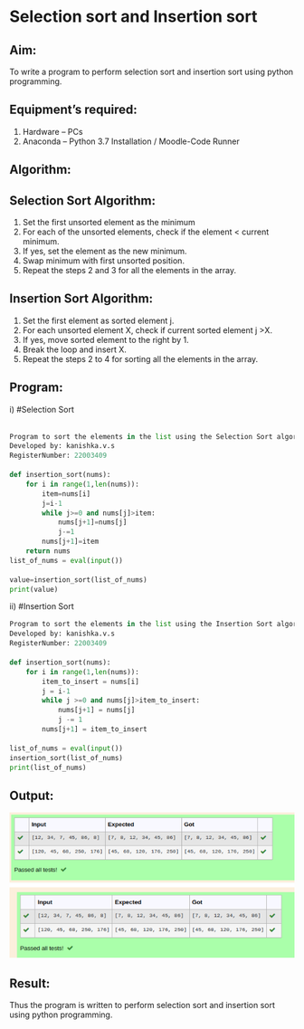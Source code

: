 # Selection sort and Insertion sort
## Aim:
To write a program to perform selection sort and insertion sort using python programming.
## Equipment’s required:
1.	Hardware – PCs
2.	Anaconda – Python 3.7 Installation / Moodle-Code Runner
## Algorithm:
## Selection Sort Algorithm:
1.	Set the first unsorted element as the minimum
2.	For each of the unsorted elements, check if the element < current minimum.
3.	If yes, set the element as the new minimum.
4.	Swap minimum with first unsorted position.
5.	Repeat the steps 2 and 3 for all the elements in the array.
## Insertion Sort Algorithm:
1.	Set the first element as sorted element j.
2.	For each unsorted element X, check if current sorted element j >X.
3.	If yes, move sorted element to the right by 1.
4.	Break the loop and insert X.
5.	Repeat the steps 2 to 4 for sorting all the elements in the array.
## Program:
i)	#Selection Sort
```python

Program to sort the elements in the list using the Selection Sort algorithm.
Developed by: kanishka.v.s
RegisterNumber: 22003409

def insertion_sort(nums):
    for i in range(1,len(nums)):
        item=nums[i]
        j=i-1
        while j>=0 and nums[j]>item:
            nums[j+1]=nums[j]
            j-=1
        nums[j+1]=item
    return nums
list_of_nums = eval(input())

value=insertion_sort(list_of_nums)
print(value)

```
ii)	#Insertion Sort
```python
Program to sort the elements in the list using the Insertion Sort algorithm.
Developed by: kanishka.v.s
RegisterNumber: 22003409

def insertion_sort(nums):
    for i in range(1,len(nums)):
        item_to_insert = nums[i]
        j = i-1
        while j >=0 and nums[j]>item_to_insert:
            nums[j+1] = nums[j]
            j -= 1
        nums[j+1] = item_to_insert

list_of_nums = eval(input())
insertion_sort(list_of_nums)
print(list_of_nums)

```

## Output:
![output](/output1.png)
![output](/output2.png)

## Result:
Thus the program is written to perform selection sort and insertion sort using python programming.
